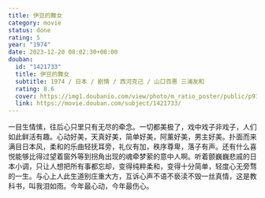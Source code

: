 ```yaml
---
title: 伊豆的舞女
category: movie
status: done
rating: 5
year: "1974"
date: 2023-12-20 08:02:30+08:00
douban:
  id: "1421733"
  title: 伊豆的舞女
  subtitle: 1974 / 日本 / 剧情 / 西河克己 / 山口百惠 三浦友和
  rating: 8.6
  cover: https://img1.doubanio.com/view/photo/m_ratio_poster/public/p939020358.jpg
  link: https://movie.douban.com/subject/1421733/
---
```


一目生情愫，往后心只里只有无尽的牵念。一切都美极了，戏中戏子非戏子，人们如此鲜活有趣。心动好美，天真好美，简单好美，阿薰好美，男主好美。扑面而来满目日本风，柔和的乐曲轻抚耳旁，礼仪有加，秩序尊卑，落子有声。还有什么喜悦能够比得过望着窗外等到拐角出现的魂牵梦萦的意中人啊。听着颤巍巍悲戚的日本小调，只让人想把所有事都忘却，变得纯粹柔和，变得十分简单，轻度心无旁骛的一生。与心上人此生道别庄重大方，互诉心声不语不亵渎不毁一丝真情，这是教科书，叫我泪如雨。今年最心动，今年最伤心。
